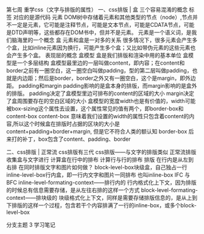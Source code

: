 第七周 重学css（文字与排版的属性）
一、css排版 | 盒
	三个容易混淆的概念
		标签
			对应的是源代码
		元素
			DOM树中存储着元素和其他类型的节点（node）,节点并不一定是元素，它可能是注释节点，可能是文本节点，可能是CDATA节点，可能是DTD声明等，这些都存在DOM书中，但并不是元素。
			元素是一个语义词，是我们脑海里的一个概念
		盒
			元素和盒是一对多的关系
			很多情况下，很多元素会产生多个盒，比如inline元素因为换行，可能产生多个盒；又比如带伪元素的这些元素也会产生多个盒。
			表现层的概念
			盒模型
				盒是我们排版和渲染中用的基本单位
				盒模型是一个多层结构
				盒模型最里边的一层叫做content，即内容；在content和border之前有一圈空白，这一圈空白叫做padding，型的第二层叫做padding，也就是内边距；然后是border，border之外又有一圈空白，这个是margin，即外边距。
				padding和margin
					padding影响的是盒本身的排版，而margin影响的是盒外的排版。
					padding决定了盒模型里边可排布的content的区域的大小
					margin决定了盒周围要存在的空白区域的大小
				盒模型的宽度width也是有价值的，width可能被box-sizing这个属性去设置，这个属性常见的值有两个，即border-box和content-box
					content-box
						意味着我们设置的width的属性只包含着content的内容,所以这个时候盒在排版时占据的区块的大小是content+padding+border+margin, 但是它不符合人类的额认知
					border-box
						后来打的补丁，box包含了content、padding、border

二、css排版 | 正常流
	css排版有三代
	css排版——与文字的排版类似
	正常流排版
		收集盒与文字进行
		计算盒在行中的排布
		计算行与行的排布
	排版
		在行内是从左到右排
		在同时排版文字和图片如何做？
			block-level-box块级盒，自己独占一行
			inline-level-box行内盒，即一行内文字和图片一同排布
				也叫inline-box
	IFC 与 BFC
		inline-level-formating-context——排行内的
			行内格式化上下文，因为排版的时候总有信息需要存储，是从左往右排的这样一个方式
		block-level-formating-context——排块级的
			块级格式化上下文，同样是需要存储排版信息的，是从上到下排版的这样一个过程，包含若干个内容排满了一行的inline-box，或多个block-level-box

分支主题 3
学习笔记